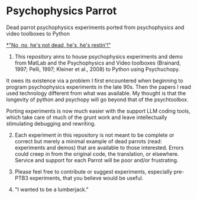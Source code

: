 # Psychophysics Parrot

Dead parrot psychophysics experiments ported from psychophysics and video toolboxes to Python

[*"No, no, he's not dead, he's, he's restin'!"](https://en.wikipedia.org/wiki/Dead_Parrot_sketch) 

1. This repository aims to house psychophysics experiments and demo from MatLab and the Psychophysics and Video toolboxes (Brainard, 1997; Pelli, 1997; Kleiner et al., 2008) to Python using Psychuchopy. 

It owes its existence via a problem I first encountered when beginning to program psychophysics experiments in the late 90s. Then the papers I read used technology different from what was available. My thought is that the longevity of python and psychopy will go beyond that of the psychtoolbox.

Porting experiments is now much easier with the support LLM coding tools, which take care of much of the grunt work and leave intellectually stimulating debugging and rewriting. 

2. Each experiment in this repository is not meant to be complete or correct but merely a minimal example of dead parrots (read: experiments and demos) that are available to those interested. Errors could creep in from the original code, the translation, or elsewhere. Service and support for each Parrot will be poor and/or frustrating.

3. Please feel free to contribute or suggest experiments, especially pre-PTB3 experiments, that you believe would be useful.

4. "I wanted to be a lumberjack."    
